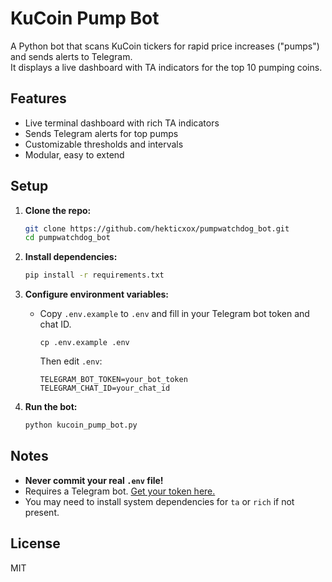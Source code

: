 # KuCoin Pump Bot

A Python bot that scans KuCoin tickers for rapid price increases ("pumps") and sends alerts to Telegram.  
It displays a live dashboard with TA indicators for the top 10 pumping coins.

## Features

- Live terminal dashboard with rich TA indicators
- Sends Telegram alerts for top pumps
- Customizable thresholds and intervals
- Modular, easy to extend

## Setup

1. **Clone the repo:**
   ```bash
   git clone https://github.com/hekticxox/pumpwatchdog_bot.git
   cd pumpwatchdog_bot
   ```

2. **Install dependencies:**
   ```bash
   pip install -r requirements.txt
   ```

3. **Configure environment variables:**
   - Copy `.env.example` to `.env` and fill in your Telegram bot token and chat ID.

     ```
     cp .env.example .env
     ```

     Then edit `.env`:
     ```
     TELEGRAM_BOT_TOKEN=your_bot_token
     TELEGRAM_CHAT_ID=your_chat_id
     ```

4. **Run the bot:**
   ```bash
   python kucoin_pump_bot.py
   ```

## Notes

- **Never commit your real `.env` file!**
- Requires a Telegram bot. [Get your token here.](https://core.telegram.org/bots#6-botfather)
- You may need to install system dependencies for `ta` or `rich` if not present.

## License

MIT
